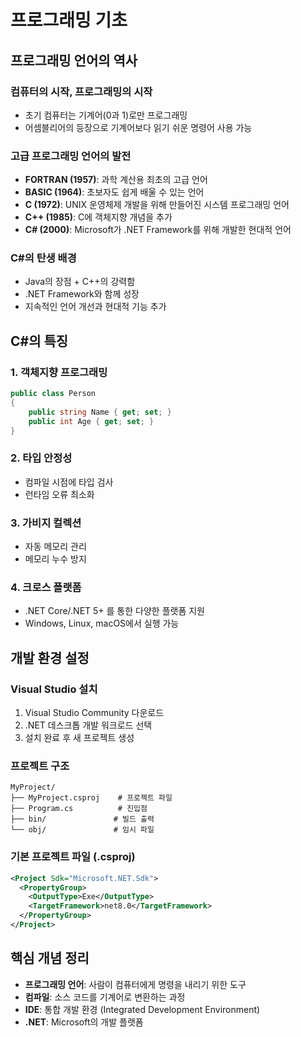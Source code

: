 # 프로그래밍 기초

## 프로그래밍 언어의 역사

### 컴퓨터의 시작, 프로그래밍의 시작
- 초기 컴퓨터는 기계어(0과 1)로만 프로그래밍
- 어셈블리어의 등장으로 기계어보다 읽기 쉬운 명령어 사용 가능

### 고급 프로그래밍 언어의 발전
- **FORTRAN (1957)**: 과학 계산용 최초의 고급 언어
- **BASIC (1964)**: 초보자도 쉽게 배울 수 있는 언어
- **C (1972)**: UNIX 운영체제 개발을 위해 만들어진 시스템 프로그래밍 언어
- **C++ (1985)**: C에 객체지향 개념을 추가
- **C# (2000)**: Microsoft가 .NET Framework를 위해 개발한 현대적 언어

### C#의 탄생 배경
- Java의 장점 + C++의 강력함
- .NET Framework와 함께 성장
- 지속적인 언어 개선과 현대적 기능 추가

## C#의 특징

### 1. 객체지향 프로그래밍
```csharp
public class Person
{
    public string Name { get; set; }
    public int Age { get; set; }
}
```

### 2. 타입 안정성
- 컴파일 시점에 타입 검사
- 런타임 오류 최소화

### 3. 가비지 컬렉션
- 자동 메모리 관리
- 메모리 누수 방지

### 4. 크로스 플랫폼
- .NET Core/.NET 5+ 를 통한 다양한 플랫폼 지원
- Windows, Linux, macOS에서 실행 가능

## 개발 환경 설정

### Visual Studio 설치
1. Visual Studio Community 다운로드
2. .NET 데스크톱 개발 워크로드 선택
3. 설치 완료 후 새 프로젝트 생성

### 프로젝트 구조
```
MyProject/
├── MyProject.csproj    # 프로젝트 파일
├── Program.cs          # 진입점
├── bin/               # 빌드 출력
└── obj/               # 임시 파일
```

### 기본 프로젝트 파일 (.csproj)
```xml
<Project Sdk="Microsoft.NET.Sdk">
  <PropertyGroup>
    <OutputType>Exe</OutputType>
    <TargetFramework>net8.0</TargetFramework>
  </PropertyGroup>
</Project>
```

## 핵심 개념 정리
- **프로그래밍 언어**: 사람이 컴퓨터에게 명령을 내리기 위한 도구
- **컴파일**: 소스 코드를 기계어로 변환하는 과정
- **IDE**: 통합 개발 환경 (Integrated Development Environment)
- **.NET**: Microsoft의 개발 플랫폼
